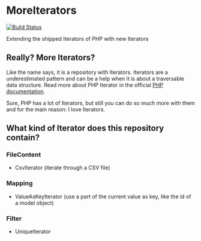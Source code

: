 # MoreIterators

[![Build Status](https://travis-ci.org/SenseException/MoreIterators.svg?branch=master)](https://travis-ci.org/SenseException/MoreIterators)

Extending the shipped Iterators of PHP with new Iterators

## Really? More Iterators?

Like the name says, it is a repository with Iterators. Iterators are a underestimated
pattern and can be a help when it is about a traversable data structure. Read more
about PHP Iterator in the official [PHP documentation](http://php.net/manual/en/spl.iterators.php).

Sure, PHP has a lot of Iterators, but still you can do so much more with them and
for the main reason: I love Iterators.

## What kind of Iterator does this repository contain?

### FileContent

* CsvIterator (iterate through a CSV file)

### Mapping

* ValueAsKeyIterator (use a part of the current value as key, like the id of a model object)

### Filter

* UniqueIterator